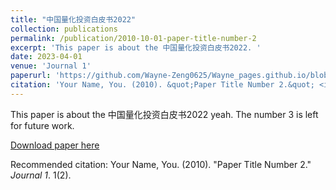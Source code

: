```yaml
---
title: "中国量化投资白皮书2022"
collection: publications
permalink: /publication/2010-10-01-paper-title-number-2
excerpt: 'This paper is about the 中国量化投资白皮书2022. '
date: 2023-04-01
venue: 'Journal 1'
paperurl: 'https://github.com/Wayne-Zeng0625/Wayne_pages.github.io/blob/d3d2e3eddb282f1827b094d1d54f88fcc5899d54/files/%E4%B8%AD%E5%9B%BD%E9%87%8F%E5%8C%96%E6%8A%95%E8%B5%84%E7%99%BD%E7%9A%AE%E4%B9%A62022.pdf'
citation: 'Your Name, You. (2010). &quot;Paper Title Number 2.&quot; <i>Journal 1</i>. 1(2).'
---
```

This paper is about the 中国量化投资白皮书2022 yeah. The number 3 is left for future work.

[Download paper here]([http://academicpages.github.io/files/paper2.pdf](https://github.com/Wayne-Zeng0625/Wayne_pages.github.io/blob/d3d2e3eddb282f1827b094d1d54f88fcc5899d54/files/%E4%B8%AD%E5%9B%BD%E9%87%8F%E5%8C%96%E6%8A%95%E8%B5%84%E7%99%BD%E7%9A%AE%E4%B9%A62022.pdf)https://github.com/Wayne-Zeng0625/Wayne_pages.github.io/blob/d3d2e3eddb282f1827b094d1d54f88fcc5899d54/files/%E4%B8%AD%E5%9B%BD%E9%87%8F%E5%8C%96%E6%8A%95%E8%B5%84%E7%99%BD%E7%9A%AE%E4%B9%A62022.pdf)

Recommended citation: Your Name, You. (2010). "Paper Title Number 2." <i>Journal 1</i>. 1(2).
